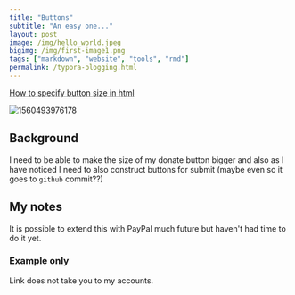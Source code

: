```yaml
---
title: "Buttons"
subtitle: "An easy one..."
layout: post
image: /img/hello_world.jpeg
bigimg: /img/first-image1.png
tags: ["markdown", "website", "tools", "rmd"]
permalink: /typora-blogging.html
---
```


[How to specify button size in html](https://www.youtube.com/watch?v=r3WpZ1Q0_L0)

![1560493976178](C:\GIT\davan690.github.io\img\1560493976178.png)

## Background

I need to be able to make the size of my donate button bigger and also as I have noticed I need to also construct buttons for submit (maybe even so it goes to `github` commit??)

## My notes

It is possible to extend this with PayPal much future but haven't had time to do it yet.

### Example only

Link does not take you to my accounts.